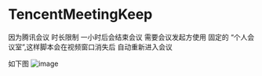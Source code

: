 # TencentMeetingKeep
因为腾讯会议 时长限制 一小时后会结束会议
需要会议发起方使用 固定的 “个人会议室”,这样脚本会在视频窗口消失后 自动重新进入会议

如下图 
![image](https://github.com/congyong/TencentMeetingKeep/assets/32157609/2e7c4f88-ec69-4096-8684-3492d68b228e)
